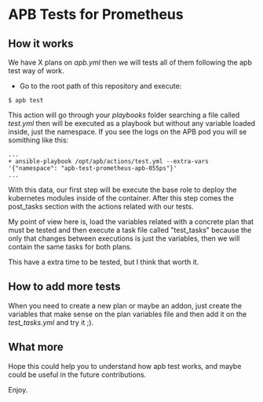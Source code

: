 # APB Tests for Prometheus

## How it works

We have X plans on _apb.yml_ then we will tests all of them following the apb test way of work.

- Go to the root path of this repository and execute:
```
$ apb test
```

This action will go through your _playbooks_ folder searching a file called _test.yml_ then will be executed as a playbook but without any variable loaded inside, just the namespace. If you see the logs on the APB pod you will se somithing like this:

```
...
+ ansible-playbook /opt/apb/actions/test.yml --extra-vars '{"namespace": "apb-test-prometheus-apb-055ps"}'
...
```

With this data, our first step will be execute the base role to deploy the kubernetes modules inside of the container. After this step comes the post_tasks section with the actions related with our tests.

My point of view here is, load the variables related with a concrete plan that must be tested and then execute a task file called "test_tasks" because the only that changes between executions is just the variables, then we will contain the same tasks for both plans.

This have a extra time to be tested, but I think that worth it. 

## How to add more tests

When you need to create a new plan or maybe an addon, just create the variables that make sense on the plan variables file and then add it on the *test_tasks.yml* and try it ;).


## What more

Hope this could help you to understand how apb test works, and maybe could be useful in the future contributions.

Enjoy.

